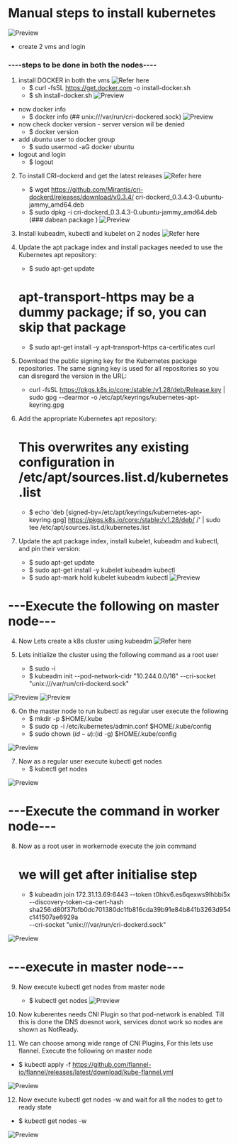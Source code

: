# Manual steps to install kubernetes

![Preview](/Images/kubernetes6.PNG)

* create 2 vms and login 
###  ----steps to be done in both the nodes----

1. install DOCKER in both the vms
![Refer here](https://get.docker.com/)
   - $ curl -fsSL https://get.docker.com -o install-docker.sh
   - $ sh install-docker.sh
![Preview](/Images/kubernetes1.PNG)
 * now docker info
   - $ docker info      (## unix:///var/run/cri-dockered.sock)
![Preview](/Images/kubernetes2.PNG)    
 * now check docker version - server version wil be denied 
   - $ docker version
 * add ubuntu user to docker group
   - $ sudo usermod -aG docker ubuntu
 * logout and login
   - $ logout
2. To install CRI-dockerd and get the latest releases
![Refer here](https://github.com/Mirantis/cri-dockerd/releases)
   - $ wget https://github.com/Mirantis/cri-dockerd/releases/download/v0.3.4/   cri-dockerd_0.3.4.3-0.ubuntu-jammy_amd64.deb
   - $ sudo dpkg -i cri-dockerd_0.3.4.3-0.ubuntu-jammy_amd64.deb     (### dabean package )
![Preview](/Images/kubernetes4.PNG)

3.  Install kubeadm, kubectl and kubelet on 2 nodes 
![Refer here](https://kubernetes.io/docs/setup/production-environment/tools/kubeadm/install-kubeadm/#installing-kubeadm-kubelet-and-kubectl)

   1. Update the apt package index and install packages needed to use the Kubernetes apt repository:
      - $ sudo apt-get update
      # apt-transport-https may be a dummy package; if so, you can skip that package
      - $ sudo apt-get install -y apt-transport-https ca-certificates curl
   2. Download the public signing key for the Kubernetes package repositories. The same signing key is used for all  repositories so you can disregard the version in the URL:
      - curl -fsSL https://pkgs.k8s.io/core:/stable:/v1.28/deb/Release.key | sudo gpg --dearmor -o /etc/apt/keyrings/kubernetes-apt-keyring.gpg
   3. Add the appropriate Kubernetes apt repository:
      # This overwrites any existing configuration in /etc/apt/sources.list.d/kubernetes.list
      - $ echo 'deb [signed-by=/etc/apt/keyrings/kubernetes-apt-keyring.gpg] https://pkgs.k8s.io/core:/stable:/v1.28/deb/ /' | sudo tee /etc/apt/sources.list.d/kubernetes.list
   4. Update the apt package index, install kubelet, kubeadm and kubectl, and pin their version:
      - $ sudo apt-get update
      - $ sudo apt-get install -y kubelet kubeadm kubectl
      - $ sudo apt-mark hold kubelet kubeadm kubectl
![Preview](/Images/kubernetes5.PNG)

# ---Execute the following on master node---

4. Now Lets create a k8s cluster using kubeadm 
![Refer here](https://kubernetes.io/docs/setup/production-environment/tools/kubeadm/create-cluster-kubeadm/)

5. Lets initialize the cluster using the following command as a root user
    - $ sudo -i
    - $ kubeadm init --pod-network-cidr "10.244.0.0/16" --cri-socket "unix:///var/run/cri-dockerd.sock"

![Preview](/Images/kubernetes7.PNG)
![Preview](/Images/kubernetes8.PNG)

6. On the master node to run kubectl as regular user execute the following
    - $ mkdir -p $HOME/.kube
    - $ sudo cp -i /etc/kubernetes/admin.conf $HOME/.kube/config
    - $ sudo chown $(id -u):$(id -g) $HOME/.kube/config

![Preview](/Images/kubernetes9.PNG)

7. Now as a regular user execute kubectl get nodes    
   - $  kubectl get nodes

![Preview](/Images/kubernetes10.PNG)

# ---Execute the command in worker node---

8. Now as a root user in workernode execute the join command  
     # we will get after initialise step

   - $ kubeadm join 172.31.13.69:6443 --token t0hkv6.es6qexws9lhbbi5x \
        --discovery-token-ca-cert-hash sha256:d80f37bfb0dc701380dc1fb816cda39b91e84b841b3263d954c141507ae6929a \
        --cri-socket "unix:///var/run/cri-dockerd.sock" 

![Preview](/Images/kubernetes11.PNG)

# ---execute in master node---

9. Now execute kubectl get nodes from master node
   - $ kubectl get nodes
![Preview](/Images/kubernetes12.PNG)

10. Now kuberentes needs CNI Plugin so that pod-network is enabled. Till this is done the DNS doesnot work, services donot work so nodes are shown as NotReady.
11. We can choose among wide range of CNI Plugins, For this lets use flannel. Execute the following on master node
  - $  kubectl apply -f https://github.com/flannel-io/flannel/releases/latest/download/kube-flannel.yml

![Preview](/Images/kubernetes13.PNG)

12. Now execute kubectl get nodes -w and wait for all the nodes to get to ready state
  - $ kubectl get nodes -w

![Preview](/Images/kubernetes14.PNG)


    
